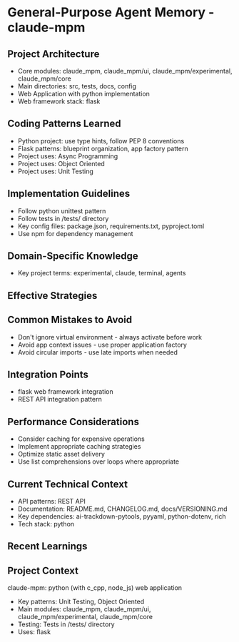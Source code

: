 # General-Purpose Agent Memory - claude-mpm

<!-- MEMORY LIMITS: 8KB max | 10 sections max | 15 items per section -->
<!-- Last Updated: 2025-08-05 21:02:44 | Auto-updated by: optimizer -->

## Project Architecture

- Core modules: claude_mpm, claude_mpm/ui, claude_mpm/experimental, claude_mpm/core
- Main directories: src, tests, docs, config
- Web Application with python implementation
- Web framework stack: flask

## Coding Patterns Learned

- Python project: use type hints, follow PEP 8 conventions
- Flask patterns: blueprint organization, app factory pattern
- Project uses: Async Programming
- Project uses: Object Oriented
- Project uses: Unit Testing

## Implementation Guidelines

- Follow python unittest pattern
- Follow tests in /tests/ directory
- Key config files: package.json, requirements.txt, pyproject.toml
- Use npm for dependency management

## Domain-Specific Knowledge
<!-- Agent-specific knowledge for claude-mpm domain -->

- Key project terms: experimental, claude, terminal, agents

## Effective Strategies
<!-- Successful approaches discovered through experience -->

## Common Mistakes to Avoid

- Don't ignore virtual environment - always activate before work
- Avoid app context issues - use proper application factory
- Avoid circular imports - use late imports when needed

## Integration Points

- flask web framework integration
- REST API integration pattern

## Performance Considerations

- Consider caching for expensive operations
- Implement appropriate caching strategies
- Optimize static asset delivery
- Use list comprehensions over loops where appropriate

## Current Technical Context

- API patterns: REST API
- Documentation: README.md, CHANGELOG.md, docs/VERSIONING.md
- Key dependencies: ai-trackdown-pytools, pyyaml, python-dotenv, rich
- Tech stack: python

## Recent Learnings
<!-- Most recent discoveries and insights -->

## Project Context
claude-mpm: python (with c_cpp, node_js) web application

- Key patterns: Unit Testing, Object Oriented
- Main modules: claude_mpm, claude_mpm/ui, claude_mpm/experimental, claude_mpm/core
- Testing: Tests in /tests/ directory
- Uses: flask